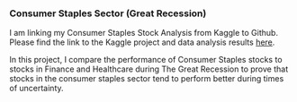 ### Consumer Staples Sector (Great Recession)

I am linking my Consumer Staples Stock Analysis from Kaggle to Github. Please find the link to the Kaggle project and data analysis results [here](https://www.kaggle.com/arjivj/consumer-staples-sector-great-recession).

In this project, I compare the performance of Consumer Staples stocks to stocks in Finance and Healthcare during The Great Recession to prove that stocks in the consumer staples sector tend to perform better during times of uncertainty. 
